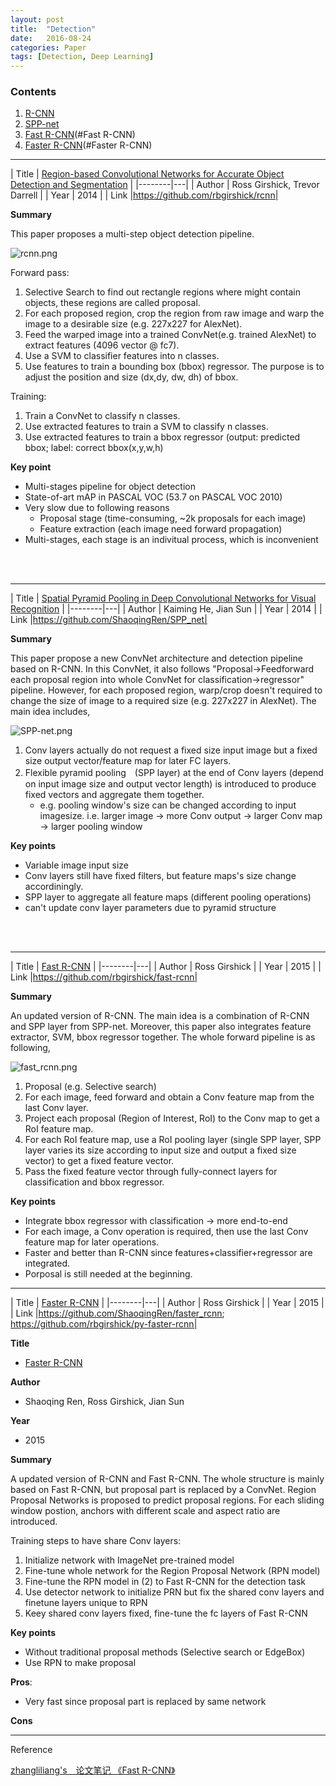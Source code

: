 ```yaml
---
layout: post
title:  "Detection"
date:   2016-08-24
categories: Paper
tags: [Detection, Deep Learning]
---
```


### Contents

1. [R-CNN](#R-CNN)
2. [SPP-net](#SPP-net)
3. [Fast R-CNN](#Fast R-CNN)
4. [Faster R-CNN](#Faster R-CNN)

___

<a name = "R-CNN"></a>
| Title  | [Region-based Convolutional Networks for Accurate Object Detection and Segmentation][R-CNN]  |
|--------|---|
| Author |  Ross Girshick, Trevor Darrell |
| Year   | 2014  |
| Link   |https://github.com/rbgirshick/rcnn|


**Summary**

This paper proposes a multi-step object detection pipeline.

![rcnn.png](/home/jzhan/github/huangying-zhan.github.io/public/post_resource/Paper/detection/rcnn.png)

Forward pass:

1. Selective Search to find out rectangle regions where might contain objects, these regions are called proposal.
2. For each proposed region, crop the region from raw image and warp the image to a desirable size (e.g. 227x227 for AlexNet).
3. Feed the warped image into a trained ConvNet(e.g. trained AlexNet) to extract features (4096 vector @ fc7).
4. Use a SVM to classifier features into n classes.
5. Use features to train a bounding box (bbox) regressor. The purpose is to adjust the position and size (dx,dy, dw, dh) of bbox.

Training:

1. Train a ConvNet to classify n classes.
2. Use extracted features to train a SVM to classify n classes. 
3. Use extracted features to train a bbox regressor (output: predicted bbox; label: correct bbox(x,y,w,h)

**Key point**

* Multi-stages pipeline for object detection
* State-of-art mAP in PASCAL VOC (53.7 on PASCAL VOC 2010)
* Very slow due to following reasons
    * Proposal stage (time-consuming, ~2k proposals for each image)
    * Feature extraction (each image need forward propagation)
* Multi-stages, each stage is an indivitual process, which is inconvenient

<br></br>

___

<a name = "SPP-net"></a>
| Title  | [Spatial Pyramid Pooling in Deep Convolutional Networks for Visual Recognition][SPP-net]  |
|--------|---|
| Author |  Kaiming He, Jian Sun |
| Year   | 2014  |
| Link   |https://github.com/ShaoqingRen/SPP_net|


**Summary**

This paper propose a new ConvNet architecture and detection pipeline based on R-CNN. In this ConvNet, it also follows "Proposal->Feedforward each proposal region into whole ConvNet for classification->regressor" pipeline. However, for each proposed region, warp/crop doesn't required to change the size of image to a required size (e.g. 227x227 in AlexNet). The main idea includes,

![SPP-net.png](/home/jzhan/github/huangying-zhan.github.io/public/post_resource/Paper/detection/SPP-net.png)

1. Conv layers actually do not request a fixed size input image but a fixed size output vector/feature map for later FC layers.
2. Flexible pyramid pooling　(SPP layer) at the end of Conv layers (depend on input image size and output vector length) is introduced to produce fixed vectors and aggregate them together.
    * e.g. pooling window's size can be changed according to input imagesize. i.e. larger image -> more Conv output -> larger Conv map -> larger pooling window



**Key points**

* Variable image input size
* Conv layers still have fixed filters, but feature maps's size change accordiningly.
* SPP layer to aggregate all feature maps (different pooling operations)
* can't update conv layer parameters due to pyramid structure

<br></br>

___
<a name = "Fast R-CNN"></a>
| Title  | [Fast R-CNN]  |
|--------|---|
| Author |  Ross Girshick |
| Year   | 2015  |
| Link   |https://github.com/rbgirshick/fast-rcnn|

**Summary**

An updated version of R-CNN. The main idea is a combination of R-CNN and SPP layer from SPP-net. Moreover, this paper also integrates feature extractor, SVM, bbox regressor together. The whole forward pipeline is as following,

![fast_rcnn.png](/home/jzhan/github/huangying-zhan.github.io/public/post_resource/Paper/detection/fast_rcnn.png)

1. Proposal (e.g. Selective search)
2. For each image, feed forward and obtain a Conv feature map from the last Conv layer.
3. Project each proposal (Region of Interest, RoI) to the Conv map to get a RoI feature map.
4. For each RoI feature map, use a RoI pooling layer (single SPP layer, SPP layer varies its size according to input size and output a fixed size vector) to get a fixed feature vector.
5. Pass the fixed feature vector through fully-connect layers for classification and bbox regressor.

**Key points**

* Integrate bbox regressor with classification -> more end-to-end
* For each image, a Conv operation is required, then use the last Conv feature map for later operations.
* Faster and better than R-CNN since features+classifier+regressor are integrated.
* Porposal is still needed at the beginning.


________________________________________

<a name = "Faster R-CNN"></a>
| Title  | [Faster R-CNN]  |
|--------|---|
| Author |  Ross Girshick |
| Year   | 2015  |
| Link   |https://github.com/ShaoqingRen/faster_rcnn; 
https://github.com/rbgirshick/py-faster-rcnn|

__Title__ 

* [Faster R-CNN]

__Author__ 


* Shaoqing Ren, Ross Girshick, Jian Sun

__Year__ 

* 2015

__Summary__

A updated version of R-CNN and Fast R-CNN. The whole structure is mainly based on Fast R-CNN, but proposal part is replaced by a ConvNet. Region Proposal Networks is proposed to predict proposal regions. For each sliding window postion, anchors with different scale and aspect ratio are introduced.

Training steps to have share Conv layers:

1. Initialize network with ImageNet pre-trained model
2. Fine-tune whole network for the Region Proposal Network (RPN model)
3. Fine-tune the RPN model in (2) to Fast R-CNN for the detection task
4. Use detector network to initialize PRN but fix the shared conv layers and finetune layers unique to RPN
5. Keey shared conv layers fixed, fine-tune the fc layers of Fast R-CNN

__Key points__

* Without traditional proposal methods (Selective search or EdgeBox)
* Use RPN to make proposal

__Pros__: 

* Very fast since proposal part is replaced by same network

__Cons__ 


________________________________________

Reference

[zhangliliang's　论文笔记 《Fast R-CNN》](http://zhangliliang.com/2015/05/17/paper-note-fast-rcnn/)


[R-CNN]: {{site.url}}/public/post_resource/Paper/detection/2014_Region-based_Convolutional_Networks_for_accurate_object_detection_and_segmentation.pdf

[SPP-net]: {{site.url}}/public/post_resource/Paper/detection/2014_Spatial_Pyramid_Pooling_in_Deep_Convolutional_Networks_for_Visual_Recognition.pdf

[Fast R-CNN]: {{site.url}}/public/post_resource/Paper/detection/2015_Fast_R-CNN.pdf

[Faster R-CNN]: {{site.url}}/public/post_resource/Paper/detection/2016_faster-r-cnn-towards-real-time-object-detection-with-region-proposal-networks.pdf